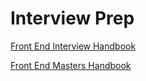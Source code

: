# Interview Prep

[Front End Interview Handbook](https://github.com/yangshun/front-end-interview-handbook/blob/master/contents/en/javascript-questions.md)

[Front End Masters Handbook](https://frontendmasters.com/books/front-end-handbook/2019/)
